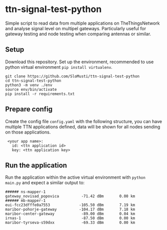 # ttn-signal-test-python
Simple script to read data from multiple applications on TheThingsNetwork and analyse signal level on multipel gateways. Particularly useful for gateway testing and node testing when comparing antennas or similar.

## Setup
Download this repository. Set up the environment, recommended to use python virtual environment `pip install virtualenv`.

```
git clone https://github.com/SloMusti/ttn-signal-test-python
cd ttn-signal-test-python
python3 -m venv ./env
source env/bin/activate
pip install -r requirements.txt
```

## Prepare config
Create the config file `config.yaml` with the following structure, you can have multiple TTN applications defined, data will be shown for all nodes sending on those applications.
```
 <your app name>:
   id: <ttn application id>
   key: <ttn application key> 
```

## Run the application
Run the application within the active virtual environment with `python main.py` and expect a similar output to:
```
###### ns-mapper-1
gateway_novisad_popovica          -71.42 dBm       0.00 km
###### mb-mapper-1
eui-fcc23dfffe0a7553             -105.50 dBm       7.19 km
maribor-pohorje-gateway          -104.17 dBm       7.18 km
maribor-center-gateway            -89.00 dBm       0.04 km
irnas-1                           -87.50 dBm       0.00 km
maribor-tyrseva-s59dxx            -69.33 dBm       0.00 km
```
